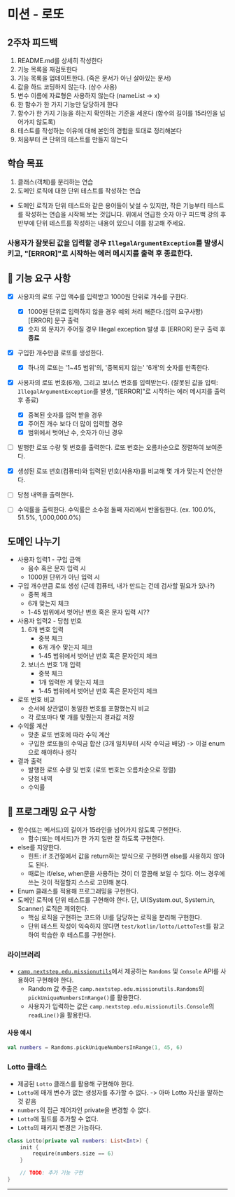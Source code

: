 # 미션 - 로또

## 2주차 피드백
1. README.md를 상세히 작성한다
2. 기능 목록을 재검토한다
3. 기능 목록을 업데이트한다. (죽은 문서가 아닌 살아있는 문서)
4. 값을 하드 코딩하지 않는다. (상수 사용)
5. 변수 이름에 자료형은 사용하지 않는다 (nameList -> x)
6. 한 함수가 한 가지 기능만 담당하게 한다
7. 함수가 한 가지 기능을 하는지 확인하는 기준을 세운다 (함수의 길이를 15라인을 넘어가지 않도록)
8. 테스트를 작성하는 이유에 대해 본인의 경험을 토대로 정리해본다
9. 처음부터 큰 단위의 테스트를 만들지 않는다


## 학습 목표
1. 클래스(객체)를 분리하는 연습
2. 도메인 로직에 대한 단위 테스트를 작성하는 연습
- 도메인 로직과 단위 테스트와 같은 용어들이 낯설 수 있지만, 작은 기능부터 테스트를 작성하는 연습을 시작해 보는 것입니다. 위에서 언급한 숫자 야구 피드백 강의 후반부에 단위 테스트를 작성하는 내용이 있으니 이를 참고해 주세요.

### 사용자가 잘못된 값을 입력할 경우 `IllegalArgumentException`를 발생시키고, "[ERROR]"로 시작하는 에러 메시지를 출력 후 종료한다.
## 🚀 기능 요구 사항
- [x] 사용자의 로또 구입 액수를 입력받고 1000원 단위로 개수를 구한다.
    - [x] 1000원 단위로 입력하지 않을 경우 예외 처리 해준다.(입력 요구사항) [ERROR] 문구 출력
    - [x] 숫자 외 문자가 주어질 경우 Illegal exception 발생 후 [ERROR] 문구 출력 후 **종료**
- [x] 구입한 개수만큼 로또를 생성한다.
    - [x] 하나의 로또는 '1~45 범위'의, '중복되지 않는' '6개'의 숫자를 만족한다.
- [x] 사용자의 로또 번호(6개), 그리고 보너스 번호를 입력받는다. (잘못된 값을 입력: `IllegalArgumentException`를 발생, "[ERROR]"로 시작하는 에러 메시지를 출력 후 종료)
    - [x] 중복된 숫자를 입력 받을 경우 
    - [x] 주어진 개수 보다 더 많이 입력할 경우
    - [x] 범위에서 벗어난 수, 숫자가 아닌 경우
- [ ] 발행한 로또 수량 및 번호를 출력한다. 로또 번호는 오름차순으로 정렬하여 보여준다.
- [x] 생성된 로또 번호(컴퓨터)와 입력된 번호(사용자)를 비교해 몇 개가 맞는지 연산한다.
- [ ] 당첨 내역을 출력한다.
- [ ] 수익률을 출력한다. 수익률은 소수점 둘째 자리에서 반올림한다. (ex. 100.0%, 51.5%, 1,000,000.0%)


## 도메인 나누기
- 사용자 입력1 - 구입 금액
  - 음수 혹은 문자 입력 시
  - 1000원 단위가 아닌 입력 시
- 구입 개수만큼 로또 생성 (근데 컴퓨터, 내가 만드는 건데 검사할 필요가 있나?)
  - 중복 체크
  - 6개 맞는지 체크
  - 1-45 범위에서 벗어난 번호 혹은 문자 입력 시?? 
- 사용자 입력2 - 당첨 번호
    1. 6개 번호 입력
        - 중복 체크
        - 6개 개수 맞는지 체크
        - 1-45 범위에서 벗어난 번호 혹은 문자인지 체크
    2. 보너스 번호 1개 입력
        - 중복 체크
        - 1개 입력한 게 맞는지 체크
        - 1-45 범위에서 벗어난 번호 혹은 문자인지 체크
- 로또 번호 비교
  - 순서에 상관없이 동일한 번호를 포함했는지 비교
  - 각 로또마다 몇 개를 맞췄는지 결과값 저장
- 수익률 계산
  - 맞춘 로또 번호에 따라 수익 계산
  - 구입한 로또들의 수익금 합산 (3개 일치부터 시작 수익금 배당) -> 이걸 enum 으로 해야하나 생각
- 결과 출력
  - 발행한 로또 수량 및 번호 (로또 번호는 오름차순으로 정렬)
  - 당첨 내역
  - 수익률

## 🎯 프로그래밍 요구 사항
- 함수(또는 메서드)의 길이가 15라인을 넘어가지 않도록 구현한다.
    - 함수(또는 메서드)가 한 가지 일만 잘 하도록 구현한다.
- else를 지양한다.
    - 힌트: if 조건절에서 값을 return하는 방식으로 구현하면 else를 사용하지 않아도 된다.
    - 때로는 if/else, when문을 사용하는 것이 더 깔끔해 보일 수 있다. 어느 경우에 쓰는 것이 적절할지 스스로 고민해 본다.
- Enum 클래스를 적용해 프로그래밍을 구현한다.
- 도메인 로직에 단위 테스트를 구현해야 한다. 단, UI(System.out, System.in, Scanner) 로직은 제외한다.
    - 핵심 로직을 구현하는 코드와 UI를 담당하는 로직을 분리해 구현한다.
    - 단위 테스트 작성이 익숙하지 않다면 `test/kotlin/lotto/LottoTest`를 참고하여 학습한 후 테스트를 구현한다.

### 라이브러리

- [`camp.nextstep.edu.missionutils`](https://github.com/woowacourse-projects/mission-utils)에서 제공하는 `Randoms` 및 `Console` API를 사용하여 구현해야 한다.
    - Random 값 추출은 `camp.nextstep.edu.missionutils.Randoms`의 `pickUniqueNumbersInRange()`를 활용한다.
    - 사용자가 입력하는 값은 `camp.nextstep.edu.missionutils.Console`의 `readLine()`을 활용한다.

#### 사용 예시

```kotlin
val numbers = Randoms.pickUniqueNumbersInRange(1, 45, 6)
```

### Lotto 클래스

- 제공된 `Lotto` 클래스를 활용해 구현해야 한다.
- `Lotto`에 매개 변수가 없는 생성자를 추가할 수 없다. -> 아마 Lotto 자신을 말하는 것 같음
- `numbers`의 접근 제어자인 private을 변경할 수 없다.
- `Lotto`에 필드를 추가할 수 없다.
- `Lotto`의 패키지 변경은 가능하다.

```kotlin
class Lotto(private val numbers: List<Int>) {
    init {
        require(numbers.size == 6)
    }

    // TODO: 추가 기능 구현
}
```

---